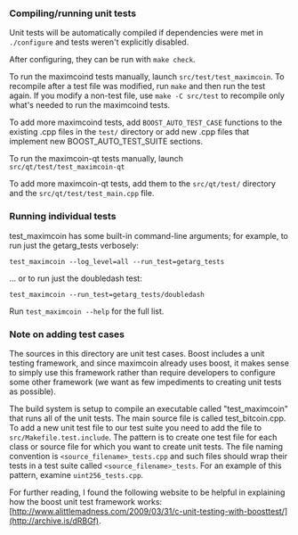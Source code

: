 ### Compiling/running unit tests

Unit tests will be automatically compiled if dependencies were met in `./configure`
and tests weren't explicitly disabled.

After configuring, they can be run with `make check`.

To run the maximcoind tests manually, launch `src/test/test_maximcoin`. To recompile
after a test file was modified, run `make` and then run the test again. If you
modify a non-test file, use `make -C src/test` to recompile only what's needed
to run the maximcoind tests.

To add more maximcoind tests, add `BOOST_AUTO_TEST_CASE` functions to the existing
.cpp files in the `test/` directory or add new .cpp files that
implement new BOOST_AUTO_TEST_SUITE sections.

To run the maximcoin-qt tests manually, launch `src/qt/test/test_maximcoin-qt`

To add more maximcoin-qt tests, add them to the `src/qt/test/` directory and
the `src/qt/test/test_main.cpp` file.

### Running individual tests

test_maximcoin has some built-in command-line arguments; for
example, to run just the getarg_tests verbosely:

    test_maximcoin --log_level=all --run_test=getarg_tests

... or to run just the doubledash test:

    test_maximcoin --run_test=getarg_tests/doubledash

Run `test_maximcoin --help` for the full list.

### Note on adding test cases

The sources in this directory are unit test cases.  Boost includes a
unit testing framework, and since maximcoin already uses boost, it makes
sense to simply use this framework rather than require developers to
configure some other framework (we want as few impediments to creating
unit tests as possible).

The build system is setup to compile an executable called "test_maximcoin"
that runs all of the unit tests.  The main source file is called
test_bitcoin.cpp. To add a new unit test file to our test suite you need
to add the file to `src/Makefile.test.include`. The pattern is to create
one test file for each class or source file for which you want to create
unit tests.  The file naming convention is `<source_filename>_tests.cpp`
and such files should wrap their tests in a test suite
called `<source_filename>_tests`. For an example of this pattern,
examine `uint256_tests.cpp`.

For further reading, I found the following website to be helpful in
explaining how the boost unit test framework works:
[http://www.alittlemadness.com/2009/03/31/c-unit-testing-with-boosttest/](http://archive.is/dRBGf).
